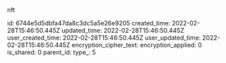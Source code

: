 nft

id: 6744e5d5dbfa47da8c3dc5a5e26e9205
created_time: 2022-02-28T15:46:50.445Z
updated_time: 2022-02-28T15:46:50.445Z
user_created_time: 2022-02-28T15:46:50.445Z
user_updated_time: 2022-02-28T15:46:50.445Z
encryption_cipher_text: 
encryption_applied: 0
is_shared: 0
parent_id: 
type_: 5
